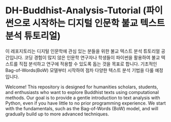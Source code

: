 # DH-Buddhist-Analysis-Tutorial (파이썬으로 시작하는 디지털 인문학 불교 텍스트 분석 튜토리얼)

이 레포지토리는 디지털 인문학에 관심 있는 분들을 위한 불교 텍스트 분석 튜토리얼 공간입니다. 코딩 경험이 많지 않은 인문학 연구자나 학생들이 파이썬을 활용하여 불교 텍스트를 직접 분석하고 연구에 적용할 수 있도록 돕는 것을 목표로 합니다. 기초적인 Bag-of-Words(BoW) 모델부터 시작하여 점차 다양한 텍스트 분석 기법을 다룰 예정입니다. 

Welcome! This repository is designed for humanities scholars, students, and enthusiasts who want to explore Buddhist texts using computational methods. Our goal is to provide a gentle introduction to text analysis with Python, even if you have little to no prior programming experience. We start with the fundamentals, such as the Bag-of-Words (BoW) model, and will gradually build up to more advanced techniques. 
